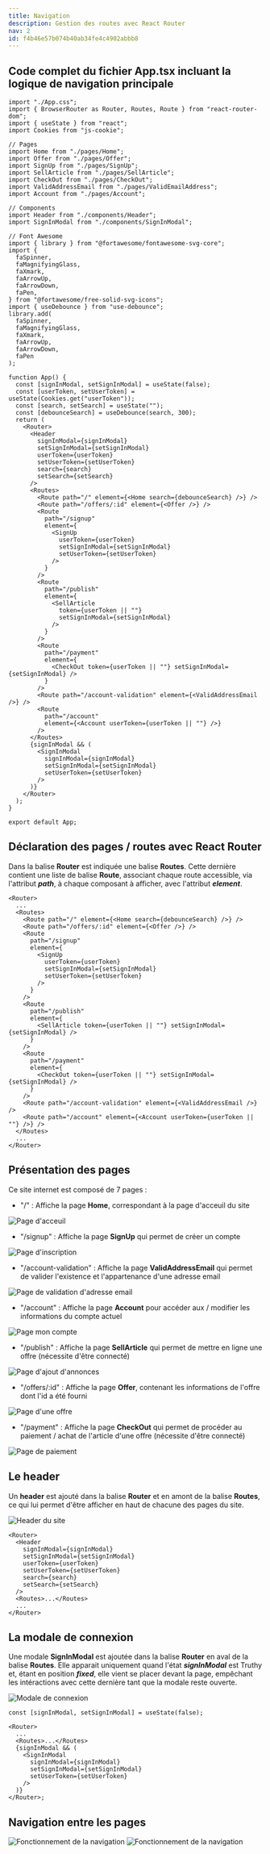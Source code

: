 ```yaml
---
title: Navigation
description: Gestion des routes avec React Router
nav: 2
id: f4b46e57b074b40ab34fe4c4902abbb8
---
```


## Code complet du fichier App.tsx incluant la logique de navigation principale

```tsx
import "./App.css";
import { BrowserRouter as Router, Routes, Route } from "react-router-dom";
import { useState } from "react";
import Cookies from "js-cookie";

// Pages
import Home from "./pages/Home";
import Offer from "./pages/Offer";
import SignUp from "./pages/SignUp";
import SellArticle from "./pages/SellArticle";
import CheckOut from "./pages/CheckOut";
import ValidAddressEmail from "./pages/ValidEmailAddress";
import Account from "./pages/Account";

// Components
import Header from "./components/Header";
import SignInModal from "./components/SignInModal";

// Font Awesome
import { library } from "@fortawesome/fontawesome-svg-core";
import {
  faSpinner,
  faMagnifyingGlass,
  faXmark,
  faArrowUp,
  faArrowDown,
  faPen,
} from "@fortawesome/free-solid-svg-icons";
import { useDebounce } from "use-debounce";
library.add(
  faSpinner,
  faMagnifyingGlass,
  faXmark,
  faArrowUp,
  faArrowDown,
  faPen
);

function App() {
  const [signInModal, setSignInModal] = useState(false);
  const [userToken, setUserToken] = useState(Cookies.get("userToken"));
  const [search, setSearch] = useState("");
  const [debounceSearch] = useDebounce(search, 300);
  return (
    <Router>
      <Header
        signInModal={signInModal}
        setSignInModal={setSignInModal}
        userToken={userToken}
        setUserToken={setUserToken}
        search={search}
        setSearch={setSearch}
      />
      <Routes>
        <Route path="/" element={<Home search={debounceSearch} />} />
        <Route path="/offers/:id" element={<Offer />} />
        <Route
          path="/signup"
          element={
            <SignUp
              userToken={userToken}
              setSignInModal={setSignInModal}
              setUserToken={setUserToken}
            />
          }
        />
        <Route
          path="/publish"
          element={
            <SellArticle
              token={userToken || ""}
              setSignInModal={setSignInModal}
            />
          }
        />
        <Route
          path="/payment"
          element={
            <CheckOut token={userToken || ""} setSignInModal={setSignInModal} />
          }
        />
        <Route path="/account-validation" element={<ValidAddressEmail />} />
        <Route
          path="/account"
          element={<Account userToken={userToken || ""} />}
        />
      </Routes>
      {signInModal && (
        <SignInModal
          signInModal={signInModal}
          setSignInModal={setSignInModal}
          setUserToken={setUserToken}
        />
      )}
    </Router>
  );
}

export default App;
```

## Déclaration des pages / routes avec React Router

Dans la balise **Router** est indiquée une balise **Routes**. Cette dernière contient une liste de balise **Route**, associant chaque route accessible, via l'attribut **_path_**, à chaque composant à afficher, avec l'attribut **_element_**.

```tsx
<Router>
  ...
  <Routes>
    <Route path="/" element={<Home search={debounceSearch} />} />
    <Route path="/offers/:id" element={<Offer />} />
    <Route
      path="/signup"
      element={
        <SignUp
          userToken={userToken}
          setSignInModal={setSignInModal}
          setUserToken={setUserToken}
        />
      }
    />
    <Route
      path="/publish"
      element={
        <SellArticle token={userToken || ""} setSignInModal={setSignInModal} />
      }
    />
    <Route
      path="/payment"
      element={
        <CheckOut token={userToken || ""} setSignInModal={setSignInModal} />
      }
    />
    <Route path="/account-validation" element={<ValidAddressEmail />} />
    <Route path="/account" element={<Account userToken={userToken || ""} />} />
  </Routes>
  ...
</Router>
```

## Présentation des pages

Ce site internet est composé de 7 pages :

- "/" : Affiche la page **Home**, correspondant à la page d'acceuil du site

![Page d'acceuil](https://res.cloudinary.com/dwuvdquym/image/upload/v1753902417/vinted/docs/Home_page_uprbwb.png)

- "/signup" : Affiche la page **SignUp** qui permet de créer un compte

![Page d'inscription](https://res.cloudinary.com/dwuvdquym/image/upload/v1753903165/vinted/docs/SignUp_page_u4pl3v.png)

- "/account-validation" : Affiche la page **ValidAddressEmail** qui permet de valider l'existence et l'appartenance d'une adresse email

![Page de validation d'adresse email](https://res.cloudinary.com/dwuvdquym/image/upload/v1753904559/vinted/docs/ValidAddressEmail_page_r6lmzf.png)

- "/account" : Affiche la page **Account** pour accéder aux / modifier les informations du compte actuel

![Page mon compte](https://res.cloudinary.com/dwuvdquym/image/upload/v1753904669/vinted/docs/Account_page_e24vfw.png)

- "/publish" : Affiche la page **SellArticle** qui permet de mettre en ligne une offre (nécessite d'être connecté)

![Page d'ajout d'annonces](https://res.cloudinary.com/dwuvdquym/image/upload/v1753903854/vinted/docs/SellArticle_page_noo2yt.png)

- "/offers/:id" : Affiche la page **Offer**, contenant les informations de l'offre dont l'id a été fourni

![Page d'une offre](https://res.cloudinary.com/dwuvdquym/image/upload/v1753902909/vinted/docs/Offer_page_jvgwsq.png)

- "/payment" : Affiche la page **CheckOut** qui permet de procéder au paiement / achat de l'article d'une offre (nécessite d'être connecté)

![Page de paiement](https://res.cloudinary.com/dwuvdquym/image/upload/v1753904019/vinted/docs/CheckOut_page_hkafdw.png)

## Le header

Un **header** est ajouté dans la balise **Router** et en amont de la balise **Routes**, ce qui lui permet d'être afficher en haut de chacune des pages du site.

![Header du site](https://res.cloudinary.com/dwuvdquym/image/upload/v1753905580/vinted/docs/Header_erpkny.png)

```tsx
<Router>
  <Header
    signInModal={signInModal}
    setSignInModal={setSignInModal}
    userToken={userToken}
    setUserToken={setUserToken}
    search={search}
    setSearch={setSearch}
  />
  <Routes>...</Routes>
  ...
</Router>
```

## La modale de connexion

Une modale **SignInModal** est ajoutée dans la balise **Router** en aval de la balise **Routes**. Elle apparait uniquement quand l'état **_signInModal_** est Truthy et, étant en position **_fixed_**, elle vient se placer devant la page, empêchant les intéractions avec cette dernière tant que la modale reste ouverte.

![Modale de connexion](https://res.cloudinary.com/dwuvdquym/image/upload/v1753906238/vinted/docs/SignInModal_pi0gks.png)

```tsx
const [signInModal, setSignInModal] = useState(false);

<Router>
  ...
  <Routes>...</Routes>
  {signInModal && (
    <SignInModal
      signInModal={signInModal}
      setSignInModal={setSignInModal}
      setUserToken={setUserToken}
    />
  )}
</Router>;
```

## Navigation entre les pages

<img src="https://res.cloudinary.com/dwuvdquym/image/upload/v1753997453/vinted/docs/vinted-frontend-navigation-dark-fr_smxjce.svg" alt="Fonctionnement de la navigation" class="hidden dark:block" />

<img src="https://res.cloudinary.com/dwuvdquym/image/upload/v1753997451/vinted/docs/vinted-frontend-navigation-light-fr_nchb3a.svg" alt="Fonctionnement de la navigation" class="block dark:hidden" />
